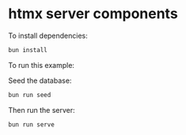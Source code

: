 # htmx server components

To install dependencies:

```bash
bun install
```

To run this example:

Seed the database:

```bash
bun run seed
```

Then run the server:

```bash
bun run serve
```
